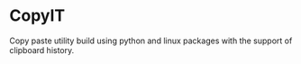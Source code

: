 # CopyIT
Copy paste utility build using python and linux packages with the support of clipboard history.
